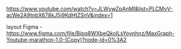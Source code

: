 https://www.youtube.com/watch?v=JLWywZpAnMI&list=PLCMvV-acWe2A9tnbX678kJ5j9KdHtZSnV&index=1

layout Figma - https://www.figma.com/file/Bipq8WXbeQkolLsYoynhnz/MaxGraph-Youtube-marathon-1.0-(Copy)?node-id=0%3A2